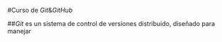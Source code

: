 #Curso de _Git_&_GitHub_

##_Git_ es un sistema de control de versiones distribuido, diseñado para manejar